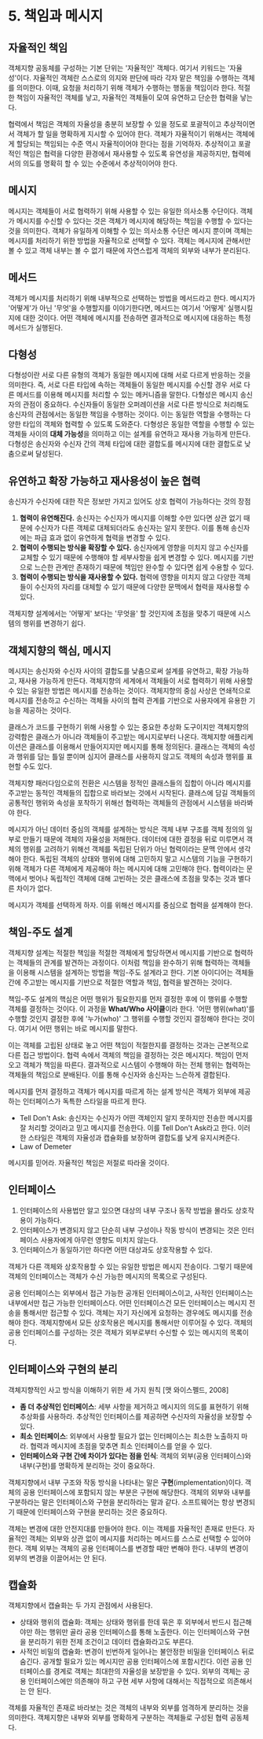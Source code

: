 # 5. 책임과 메시지

## 자율적인 책임

객체지향 공동체를 구성하는 기본 단위는 '자율적인' 객체다. 여기서 키워드는 '자율성'이다.
자율적인 객체란 스스로의 의지와 판단에 따라 각자 맡은 책임을 수행하는 객체를 의미한다.
이때, 요청을 처리하기 위해 객체가 수행하는 행동을 책임이라 한다. 
적절한 책임이 자율적인 객체를 낳고, 자율적인 객체들이 모여 유연하고 단순한 협력을 낳는다. 

협력에서 책임은 객체의 자율성을 충분히 보장할 수 있을 정도로 포괄적이고 추상적이면서 객체가 할 일을 명확하게 지시할 수 있어야 한다.
객체가 자율적이기 위해서는 객체에게 할당되는 책임되는 수준 역시 자율적이어야 한다는 점을 기억하자. 
추상적이고 포괄적인 책임은 협력을 다양한 환경에서 재사용할 수 있도록 유연성을 제공하지만, 협력에서의 의도를 명확히 할 수 있는 수준에서 추상적이어야 한다.



## 메시지

메시지는 객체들이 서로 협력하기 위해 사용할 수 있는 유일한 의사소통 수단이다.
객체가 메시지를 수신할 수 있다는 것은 객체가 메시지에 해당하는 책임을 수행할 수 있다는 것을 의미한다.
객체가 유일하게 이해할 수 있는 의사소통 수단은 메시지 뿐이며 객체는 메시지를 처리하기 위한 방법을 자율적으로 선택할 수 있다.
객체는 메시지에 관해서만 볼 수 있고 객체 내부는 볼 수 없기 때문에 자연스럽게 객체의 외부와 내부가 분리된다.



## 메서드

객체가 메시지를 처리하기 위해 내부적으로 선택하는 방법을 메서드라고 한다.
메시지가 '어떻게'가 아닌 '무엇'을 수행할지를 이야기한다면, 메서드는 여기서 '어떻게' 실행시킬지에 대한 것이다.
어떤 객체에 메시지를 전송하면 결과적으로 메시지에 대응하는 특정 메서드가 실행된다.



## 다형성

다형성이란 서로 다른 유형의 객체가 동일한 메시지에 대해 서로 다르게 반응하는 것을 의미한다.
즉, 서로 다른 타입에 속하는 객체들이 동일한 메시지를 수신할 경우 서로 다른 메서드를 이용해 메시지를 처리할 수 있는 메커니즘을 말한다.
다형성은 메시지 송신자의 관점이 중요하다. 수신자들이 동일한 오퍼레이션을 서로 다른 방식으로 처리해도 송신자의 관점에서는 동일한 책임을 수행하는 것이다.
이는 동일한 역할을 수행하는 다양한 타입의 객체와 협력할 수 있도록 도와준다. 
다형성은 동일한 역할을 수행할 수 있는 객체들 사이의 **대체 가능성**을 의미하고 이는 설계를 유연하고 재사용 가능하게 만든다.
다형성은 송신자와 수신자 간의 객체 타입에 대한 결합도를 메시지에 대한 결합도로 낮춤으로써 달성된다.



## 유연하고 확장 가능하고 재사용성이 높은 협력

송신자가 수신자에 대한 작은 정보만 가지고 있어도 상호 협력이 가능하다는 것의 장점

1. **협력이 유연해진다.** 송신자는 수신자가 메시지를 이해할 수만 있다면 상관 없기 때문에 수신자가 다른 객체로 대체되더라도 송신자는 알지 못한다. 이를 통해 송신자에는 파급 효과 없이 유연하게 협력을 변경할 수 있다.
2. **협력이 수행되는 방식을 확장할 수 있다.** 송신자에게 영향을 미치지 않고 수신자를 교체할 수 있기 때문에 수행해야 할 세부사항을 쉽게 변경할 수 있다. 메시지를 기반으로 느슨한 관계만 존재하기 때문에 책임만 완수할 수 있다면 쉽게 수용할 수 있다.
3. **협력이 수행되는 방식을 재사용할 수 있다.** 협력에 영향을 미치지 않고 다양한 객체들이 수신자의 자리를 대체할 수 있기 때문에 다양한 문맥에서 협력을 재사용할 수 있다.

객체지향 설계에서는 '어떻게' 보다는 '무엇을' 할 것인지에 초점을 맞추기 때문에 시스템의 행위를 변경하기 쉽다.



## 객체지향의 핵심, 메시지

메시지는 송신자와 수신자 사이의 결합도를 낮춤으로써 설계를 유연하고, 확장 가능하고, 재사용 가능하게 만든다. 객체지향의 세계에서 객체들이 서로 협력하기 위해 사용할 수 있는 유일한 방법은 메시지를 전송하는 것이다. 객체지향의 중심 사상은 연쇄적으로 메시지를 전송하고 수신하는 객체들 사이의 협력 관계를 기반으로 사용자에게 유용한 기능을 제공하는 것이다.

클래스가 코드를 구현하기 위해 사용할 수 있는 중요한 추상화 도구이지만 객체지향의 강력함은 클래스가 아니라 객체들이 주고받는 메시지로부터 나온다. 객체지향 애플리케이션은 클래스를 이용해서 만들어지지만 메시지를 통해 정의된다. 클래스는 객체의 속성과 행위를 담는 틀일 뿐이며 심지어 클래스를 사용하지 않고도 객체의 속성과 행위를 표현할 수도 있다.

객체지향 패러다임으로의 전환은 시스템을 정적인 클래스들의 집합이 아니라 메시지를 주고받는 동적인 객체들의 집합으로 바라보는 것에서 시작된다. 클래스에 담길 객체들의 공통적인 행위와 속성을 포착하기 위해선 협력하는 객체들의 관점에서 시스템을 바라봐야 한다.

메시지가 아닌 데이터 중심의 객체를 설계하는 방식은 객체 내부 구조를 객체 정의의 일부로 만들기 때문에 객체의 자율성을 저해한다. 데이터에 대한 결정을 뒤로 미루면서 객체의 행위를 고려하기 위해선 객체를 독립된 단위가 아닌 협력이라는 문맥 안에서 생각해야 한다. 독립된 객체의 상태와 행위에 대해 고민하지 말고 시스템의 기능을 구현하기 위해 객체가 다른 객체에게 제공해야 하는 메시지에 대해 고민해야 한다. 협력이라는 문맥에서 벗어나 독립적인 객체에 대해 고빈하는 것은 클래스에 초점을 맞추는 것과 별다른 차이가 없다.

메시지가 객체를 선택하게 하자. 이를 위해선 메시지를 중심으로 협력을 설계해야 한다.



## 책임-주도 설계

객체지향 설계는 적절한 책임을 적절한 객체에게 할당하면서 메시지를 기반으로 협력하는 객체들의 관계를 발견하는 과정이다. 이처럼 책임을 완수하기 위해 협력하는 객체들을 이용해 시스템을 설계하는 방법을 책임-주도 설계라고 한다. 기본 아이디어는 객체들 간에 주고받는 메시지를 기반으로 적절한 역할과 책임, 협력을 발견하는 것이다.

책임-주도 설계의 핵심은 어떤 행위가 필요한지를 먼저 결정한 후에 이 행위를 수행할 객체를 결정하는 것이다. 이 과정을 **What/Who 사이클**이라 한다. '어떤 행위(what)'를 수행할 것인지 결정한 후에 '누가(who)' 그 행위를 수행할 것인지 결정해야 한다는 것이다. 여기서 어떤 행위는 바로 메시지를 말한다.

이는 객체를 고립된 상태로 놓고 어떤 책임이 적절한지를 결정하는 것과는 근본적으로 다른 접근 방법이다. 협력 속에서 객체의 책임을 결정하는 것은 메시지다. 책임이 먼저 오고 객체가 책임을 따른다. 결과적으로 시스템이 수행해야 하는 전체 행위는 협력하는 객체들의 책임으로 분배된다. 이를 통해 수신자와 송신자는 느슨하게 결합된다. 

메시지를 먼저 결정하고 객체가 메시지를 따르게 하는 설계 방식은 객체가 외부에 제공하는 인터페이스가 독특한 스타일을 따르게 한다.

* Tell Don't Ask: 송신자는 수신자가 어떤 객체인지 알지 못하지만 전송한 메시지를 잘 처리할 것이라고 믿고 메시지를 전송한다. 이를 Tell Don't Ask라고 한다. 이러한 스타일은 객체의 자율성과 캡슐화를 보장하며 결합도를 낮게 유지시켜준다.
* Law of Demeter

메시지를 믿어라. 자율적인 책임은 저절로 따라올 것이다.



## 인터페이스

1. 인터페이스의 사용법만 알고 있으면 대상의 내부 구조나 동작 방법을 몰라도 상호작용이 가능하다.
2. 인터페이스가 변경되지 않고 단순히 내부 구성이나 작동 방식이 변경되는 것은 인터페이스 사용자에게 아무런 영향도 미치지 않는다.
3. 인터페이스가 동일하기만 하다면 어떤 대상과도 상호작용할 수 있다.

객체가 다른 객체와 상호작용할 수 있는 유일한 방법은 메시지 전송이다. 그렇기 때문에 객체의 인터페이스는 객체가 수신 가능한 메시지의 목록으로 구성된다.

공용 인터페이스는 외부에서 접근 가능한 공개된 인터페이스이고, 사적인 인터페이스는 내부에서만 접근 가능한 인터페이스다. 어떤 인터페이스건 모든 인터페이스는 메시지 전송을 통해서만 접근할 수 있다. 객체는 자기 자신에게 요청하는 경우에도 메시지를 전송해야 한다. 객체지향에서 모든 상호작용은 메시지를 통해서만 이루어질 수 있다. 객체의 공용 인터페이스를 구성하는 것은 객체가 외부로부터 수신할 수 있는 메시지의 목록이다. 



## 인터페이스와 구현의 분리

객체지향적인 사고 방식을 이해하기 위한 세 가지 원칙 [맷 와이스펠드, 2008]

* **좀 더 추상적인 인터페이스**: 세부 사항을 제거하고 메시지의 의도를 표현하기 위해 추상화를 사용하라. 추상적인 인터페이스를 제공하면 수신자의 자율성을 보장할 수 있다.
* **최소 인터페이스**: 외부에서 사용할 필요가 없는 인터페이스는 최소한 노출하지 마라. 협력과 메시지에 초점을 맞추면 최소 인터페이스를 얻을 수 있다.
* **인터페이스와 구현 간에 차이가 있다는 점을 인식**: 객체의 외부(공용 인터페이스)와 내부(구현)를 명확하게 분리하는 것이 중요하다.

객체지향에서 내부 구조와 작동 방식을 나타내는 말은 **구현**(implementation)이다. 객체의 공용 인터페이스에 포함되지 않는 부분은 구현에 해당한다. 객체의 외부와 내부를 구분하라는 말은 인터페이스와 구현을 분리하라는 말과 같다. 소프트웨어는 항상 변경되기 때문에 인터페이스와 구현을 분리하는 것은 중요하다. 

객체는 변경에 대한 안전지대를 만들어야 한다. 이는 객체를 자율적인 존재로 만든다. 자율적인 객체는 외부와 상관 없이 메시지를 처리하는 메서드를 스스로 선택할 수 있어야 한다. 객체 외부는 객체의 공용 인터페이스를 변경할 때만 변해야 한다. 내부의 변경이 외부의 변경을 이끌어서는 안 된다. 



## 캡슐화

객체지향에서 캡슐화는 두 가지 관점에서 사용된다.

* 상태와 행위의 캡슐화: 객체는 상태와 행위를 한데 묶은 후 외부에서 반드시 접근해야만 하는 행위만 골라 공용 인터페이스를 통해 노출한다. 이는 인터페이스와 구현을 분리하기 위한 전제 조건이고 데이터 캡슐화라고도 부른다.
* 사적인 비밀의 캡슐화: 변경이 빈번하게 일어나는 불안정한 비밀을 인터페이스 뒤로 숨긴다. 공개할 필요가 있는 메시지만 공용 인터페이스에 포함시킨다. 이런 공용 인터페이스를 경계로 객체는 최대한의 자율성을 보장받을 수 있다. 외부의 객체는 공용 인터페이스에만 의존해야 하고 구현 세부 사항에 대해서는 직접적으로 의존해서는 안 된다. 

객체를 자율적인 존재로 바라보는 것은 객체의 내부와 외부를 엄격하게 분리하는 것을 의미한다.  객체지향은 내부와 외부를 명확하게 구분하는 객체들로 구성된 협력 공동체다. 

